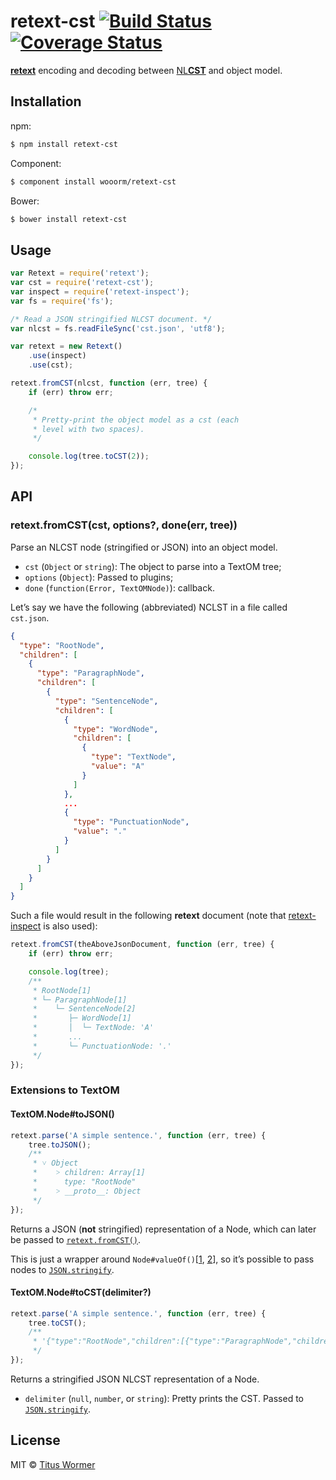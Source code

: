# retext-cst [![Build Status](https://img.shields.io/travis/wooorm/retext-cst.svg?style=flat)](https://travis-ci.org/wooorm/retext-cst) [![Coverage Status](https://img.shields.io/coveralls/wooorm/retext-cst.svg?style=flat)](https://coveralls.io/r/wooorm/retext-cst?branch=master)

**[retext](https://github.com/wooorm/retext "Retext")** encoding and decoding between [NL**CST**](https://github.com/wooorm/nlcst) and object model.

## Installation

npm:
```sh
$ npm install retext-cst
```

Component:
```sh
$ component install wooorm/retext-cst
```

Bower:
```sh
$ bower install retext-cst
```

## Usage

```js
var Retext = require('retext');
var cst = require('retext-cst');
var inspect = require('retext-inspect');
var fs = require('fs');

/* Read a JSON stringified NLCST document. */
var nlcst = fs.readFileSync('cst.json', 'utf8');

var retext = new Retext()
    .use(inspect)
    .use(cst);

retext.fromCST(nlcst, function (err, tree) {
    if (err) throw err;

    /*
     * Pretty-print the object model as a cst (each
     * level with two spaces).
     */

    console.log(tree.toCST(2));
});
```

## API

### retext.fromCST(cst, options?, done(err, tree))

Parse an NLCST node (stringified or JSON) into an object model.

- `cst` (`Object` or `string`): The object to parse into a TextOM tree;
- `options` (`Object`): Passed to plugins;
- `done` (`function(Error, TextOMNode)`): callback.

Let’s say we have the following (abbreviated) NCLST in a file called `cst.json`.

```json
{
  "type": "RootNode",
  "children": [
    {
      "type": "ParagraphNode",
      "children": [
        {
          "type": "SentenceNode",
          "children": [
            {
              "type": "WordNode",
              "children": [
                {
                  "type": "TextNode",
                  "value": "A"
                }
              ]
            },
            ...
            {
              "type": "PunctuationNode",
              "value": "."
            }
          ]
        }
      ]
    }
  ]
}
```

Such a file would result in the following **retext** document (note that [retext-inspect](https://github.com/wooorm/retext-inspect) is also used):

```js
retext.fromCST(theAboveJsonDocument, function (err, tree) {
    if (err) throw err;

    console.log(tree);
    /**
     * RootNode[1]
     * └─ ParagraphNode[1]
     *    └─ SentenceNode[2]
     *       ├─ WordNode[1]
     *       │  └─ TextNode: 'A'
     *       ...
     *       └─ PunctuationNode: '.'
     */
});
```

### Extensions to TextOM

#### TextOM.Node#toJSON()

```js
retext.parse('A simple sentence.', function (err, tree) {
    tree.toJSON();
    /**
     * ˅ Object
     *    ˃ children: Array[1]
     *      type: "RootNode"
     *    ˃ __proto__: Object
     */
});
```

Returns a JSON (**not** stringified) representation of a Node, which can later be passed to [`retext.fromCST()`](#retextfromcstcst).

This is just a wrapper around `Node#valueOf()`[[1](https://github.com/wooorm/textom#textomparentvalueof), [2](https://github.com/wooorm/textom#textomtextvalueof)], so it’s possible to pass nodes to [`JSON.stringify`](https://developer.mozilla.org/en-US/docs/Web/JavaScript/Reference/Global_Objects/JSON/stringify#toJSON_behavior).

#### TextOM.Node#toCST(delimiter?)

```js
retext.parse('A simple sentence.', function (err, tree) {
    tree.toCST();
    /**
     * '{"type":"RootNode","children":[{"type":"ParagraphNode","children":[{"type":"SentenceNode","children":[{"type":"WordNode","children":[{"type":"TextNode","value":"A"}]},{"type":"WhiteSpaceNode","value":" "},{"type":"WordNode","children":[{"type":"TextNode","value":"simple"}]},{"type":"WhiteSpaceNode","value":" "},{"type":"WordNode","children":[{"type":"TextNode","value":"sentence"}]},{"type":"PunctuationNode","value":"."}]}]}]}'
     */
});
```

Returns a stringified JSON NLCST representation of a Node.

- `delimiter` (`null`, `number`, or `string`): Pretty prints the CST. Passed to [`JSON.stringify`](https://developer.mozilla.org/en-US/docs/Web/JavaScript/Reference/Global_Objects/JSON/stringify#space_argument).

## License

MIT © [Titus Wormer](http://wooorm.com)
